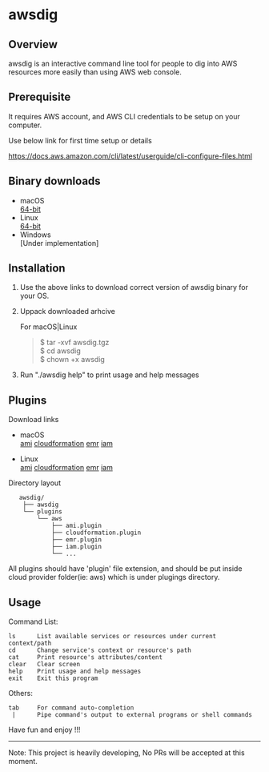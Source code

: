 # awsdig

## Overview

awsdig is an interactive command line tool for people to dig into AWS resources more easily than using AWS web console. 

## Prerequisite
It requires AWS account, and AWS CLI credentials to be setup on your computer.

Use below link for first time setup or details

https://docs.aws.amazon.com/cli/latest/userguide/cli-configure-files.html

## Binary downloads

* macOS \
  [64-bit](https://drive.google.com/uc?export=download&id=1NXPTuuTF2u72fehHL0SCB4B9PmQd_NwB)
* Linux \
  [64-bit](https://drive.google.com/uc?export=download&id=1h1QfVWkgJry7lJO_QnaTTxh2oAgsl7Ne)
* Windows \
  [Under implementation]

## Installation
1. Use the above links to download correct version of awsdig binary for your OS.
2. Uppack downloaded arhcive

   For macOS|Linux
   > $ tar -xvf awsdig.tgz \
   > $ cd awsdig \
   > $ chown +x awsdig

3. Run "./awsdig help" to print usage and help messages

## Plugins

Download links
* macOS \
  [ami](https://drive.google.com/uc?export=download&id=17Jp9vlhhDki6_yNgXKMBHvMVeEcWeJ7Q)
  [cloudformation](https://drive.google.com/uc?export=download&id=1jElLafFCoLvjKL1WI7lHkyfXQGR6B4y8)
  [emr](https://drive.google.com/uc?export=download&id=15foHYERbIGbU9s-vEm1DBjJxwSP0dpDz)
  [iam](https://drive.google.com/uc?export=download&id=1Dm1b3SOfRJsUZJYL1CyPVm8kuTaYEe98)

* Linux \
  [ami](https://drive.google.com/uc?export=download&id=1xwPu9ATGvwzSxu_nPVc-MOMV3XanPiDw)
  [cloudformation](https://drive.google.com/uc?export=download&id=1jUdv_WrmCFniwU9h-m_TvAB0W2WUTLWC)
  [emr](https://drive.google.com/uc?export=download&id=1ltZxRLPtZOS_ra_W2RWuBNvTH0mtUZiF)
  [iam](https://drive.google.com/uc?export=download&id=1CnA93jvkiHcHJdKw5f1Ik_uqYW9wmak6)

Directory layout

       awsdig/
        ├── awsdig
        └── plugins
            └── aws
                ├── ami.plugin
                ├── cloudformation.plugin
                ├── emr.plugin
                ├── iam.plugin
                └── ...

All plugins should have 'plugin' file extension, and should be put inside cloud provider folder(ie: aws) which is under plugings directory.

## Usage

Command List:

    ls      List available services or resources under current context/path
    cd      Change service's context or resource's path
    cat     Print resource's attributes/content
    clear   Clear screen
    help    Print usage and help messages
    exit    Exit this program

Others:

    tab     For command auto-completion
     |      Pipe command's output to external programs or shell commands


Have fun and enjoy !!!


-----
Note: This project is heavily developing, No PRs will be accepted at this moment.
